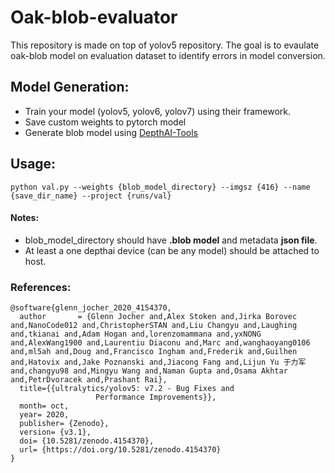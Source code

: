 # Oak-blob-evaluator

This repository is made on top of yolov5 repository. The goal is to evaulate oak-blob model on evaluation dataset to identify errors in model conversion. 

## Model Generation:

- Train your model (yolov5, yolov6, yolov7) using their framework.
- Save custom weights to pytorch model 
- Generate blob model using [DepthAI-Tools](https://tools.luxonis.com/)


## Usage:

```python val.py --weights {blob_model_directory} --imgsz {416} --name {save_dir_name} --project {runs/val}```

#### Notes:
- blob_model_directory should have **.blob model** and metadata **json file**.
- At least a one depthai device (can be any model) should be attached to host.


### References:

```
@software{glenn_jocher_2020_4154370,
  author       = {Glenn Jocher and,Alex Stoken and,Jirka Borovec and,NanoCode012 and,ChristopherSTAN and,Liu Changyu and,Laughing and,tkianai and,Adam Hogan and,lorenzomammana and,yxNONG and,AlexWang1900 and,Laurentiu Diaconu and,Marc and,wanghaoyang0106 and,ml5ah and,Doug and,Francisco Ingham and,Frederik and,Guilhen and,Hatovix and,Jake Poznanski and,Jiacong Fang and,Lijun Yu 于力军 and,changyu98 and,Mingyu Wang and,Naman Gupta and,Osama Akhtar and,PetrDvoracek and,Prashant Rai},
  title={{ultralytics/yolov5: v7.2 - Bug Fixes and 
                   Performance Improvements}},
  month= oct,
  year= 2020,
  publisher= {Zenodo},
  version= {v3.1},
  doi= {10.5281/zenodo.4154370},
  url= {https://doi.org/10.5281/zenodo.4154370}
}

```

